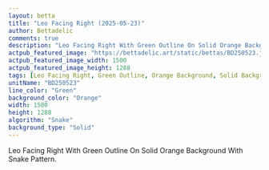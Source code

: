 ```yaml
---
layout: betta
title: "Leo Facing Right (2025-05-23)"
author: Bettadelic
comments: true
description: "Leo Facing Right With Green Outline On Solid Orange Background With Snake Pattern."
actpub_featured_image: "https://bettadelic.art/static/bettas/BD250523.jpg"
actpub_featured_image_width: 1500
actpub_featured_image_height: 1288
tags: [Leo Facing Right, Green Outline, Orange Background, Solid Background Pattern, Snake Pattern, May 2025]
unitName: "BD250523"
line_color: "Green"
background_color: "Orange"
width: 1500
height: 1288
algorithm: "Snake"
background_type: "Solid"
---
```


Leo Facing Right With Green Outline On Solid Orange Background With Snake Pattern.

